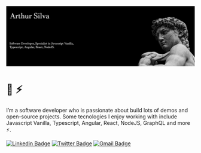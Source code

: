<img src="https://raw.githubusercontent.com/Artrogeno/Artrogeno/master/banner-header-cropped.jpg" alt="banner that says Arthur SIlva - software Developer, Specialist in Javascript Vanilla, Typescript, Angular, React, NodeJS">

# 🐒 ⚡

I’m a software developer who is passionate about build lots of demos and open-source projects.
Some tecnologies I enjoy working with include Javascript Vanilla, Typescript, Angular, React, NodeJS, GraphQL and more ⚡.

[![Linkedin Badge](https://img.shields.io/badge/-Arthur%20Silva-466432?style=flat-square&logo=Linkedin&logoColor=white&link=https://www.linkedin.com/in/arthur-costa-da-silva/)](https://www.linkedin.com/in/arthur-costa-da-silva/)
[![Twitter Badge](https://img.shields.io/badge/-@artrogeno-466432?style=flat-square&labelColor=466432&logo=twitter&logoColor=white&link=https://twitter.com/artrogeno)](https://twitter.com/artrogeno)
[![Gmail Badge](https://img.shields.io/badge/-artrogeno@gmail.com-466432?style=flat-square&logo=Gmail&logoColor=white&link=mailto:artrogeno@gmail.com)](mailto:artrogeno@gmail.com)
